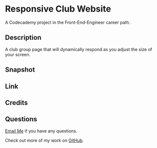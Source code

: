 # Responsive Club Website

A Codecademy project in the Front-End-Engineer career path. 

## Description 
A club group page that will dynamically respond as you adjust the size of your screen. 

## Snapshot

## Link 

## Credits


## Questions 
[Email Me](Chloe.a.harris17@gmail.com) if you have any questions.

Check out more of my work on [GitHub](https://github.com/chloeharris1).